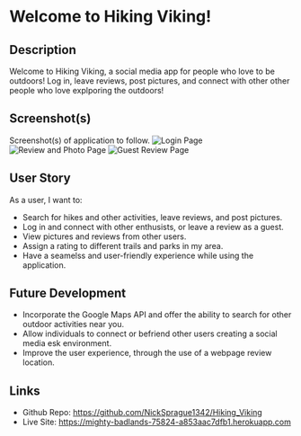 # Welcome to Hiking Viking!

## Description

Welcome to Hiking Viking, a social media app for people who love to be outdoors! Log in, leave reviews, post pictures, and connect with other other people who love explporing the outdoors!

## Screenshot(s)

Screenshot(s) of application to follow.
![Login Page](<public/images/Screenshot 2024-04-11 at 7.08.49 PM.png>)
![Review and Photo Page](<public/images/Screenshot 2024-04-11 at 7.10.32 PM.png>)
![Guest Review Page](<public/images/Screenshot 2024-04-11 at 7.10.47 PM.png>)

## User Story

As a user, I want to:

- Search for hikes and other activities, leave reviews, and post pictures.
- Log in and connect with other enthusists, or leave a review as a guest. 
- View pictures and reviews from other users.
- Assign a rating to different trails and parks in my area.
- Have a seamelss and user-friendly experience while using the application.

## Future Development

- Incorporate the Google Maps API and offer the ability to search for other outdoor activities near you.
- Allow individuals to connect or befriend other users creating a social media esk environment. 
- Improve the user experience, through the use of a webpage review location.

## Links

- Github Repo: https://github.com/NickSprague1342/Hiking_Viking
- Live Site: https://mighty-badlands-75824-a853aac7dfb1.herokuapp.com